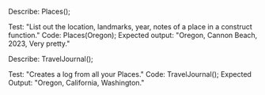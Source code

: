 Describe: Places();

Test: "List out the location, landmarks, year, notes of a place in a construct function."
Code: Places(Oregon);
Expected output: "Oregon, Cannon Beach, 2023, Very pretty."

Describe: TravelJournal();

Test: "Creates a log from all your Places."
Code: TravelJournal();
Expected Output: "Oregon, California, Washington."